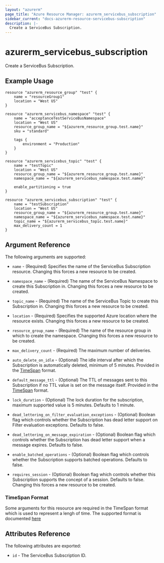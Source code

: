 ```yaml
---
layout: "azurerm"
page_title: "Azure Resource Manager: azurerm_servicebus_subscription"
sidebar_current: "docs-azurerm-resource-servicebus-subscription"
description: |-
  Create a ServiceBus Subscription.
---
```


# azurerm\_servicebus\_subscription

Create a ServiceBus Subscription.

## Example Usage

```
resource "azurerm_resource_group" "test" {
    name = "resourceGroup1"
    location = "West US"
}

resource "azurerm_servicebus_namespace" "test" {
    name = "acceptanceTestServiceBusNamespace"
    location = "West US"
    resource_group_name = "${azurerm_resource_group.test.name}"
    sku = "standard"

    tags {
        environment = "Production"
    }
}

resource "azurerm_servicebus_topic" "test" {
    name = "testTopic"
    location = "West US"
    resource_group_name = "${azurerm_resource_group.test.name}"
    namespace_name = "${azurerm_servicebus_namespace.test.name}"

    enable_partitioning = true
}

resource "azurerm_servicebus_subscription" "test" {
    name = "testSubscription"
    location = "West US"
    resource_group_name = "${azurerm_resource_group.test.name}"
    namespace_name = "${azurerm_servicebus_namespace.test.name}"
    topic_name = "${azurerm_servicebus_topic.test.name}"
    max_delivery_count = 1
}
```

## Argument Reference

The following arguments are supported:

* `name` - (Required) Specifies the name of the ServiceBus Subscription resource.
    Changing this forces a new resource to be created.

* `namespace_name` - (Required) The name of the ServiceBus Namespace to create
    this Subscription in. Changing this forces a new resource to be created.

* `topic_name` - (Required) The name of the ServiceBus Topic to create
    this Subscription in. Changing this forces a new resource to be created.

* `location` - (Required) Specifies the supported Azure location where the resource exists.
    Changing this forces a new resource to be created.

* `resource_group_name` - (Required) The name of the resource group in which to
    create the namespace. Changing this forces a new resource to be created.

* `max_delivery_count` - (Required) The maximum number of deliveries.

* `auto_delete_on_idle` - (Optional) The idle interval after which the
    Subscription is automatically deleted, minimum of 5 minutes. Provided in the
    [TimeSpan](#timespan-format) format.

* `default_message_ttl` - (Optional) The TTL of messages sent to this Subscription
    if no TTL value is set on the message itself. Provided in the [TimeSpan](#timespan-format)
    format.

* `lock_duration` - (Optional) The lock duration for the subscription, maximum
    supported value is 5 minutes. Defaults to 1 minute.

* `dead_lettering_on_filter_evaluation_exceptions` - (Optional) Boolean flag which
    controls whether the Subscription has dead letter support on Filter evaluation
    exceptions. Defaults to false.

* `dead_lettering_on_message_expiration` - (Optional) Boolean flag which controls
    whether the Subscription has dead letter support when a message expires. Defaults
    to false.

* `enable_batched_operations` - (Optional) Boolean flag which controls whether the
    Subscription supports batched operations. Defaults to false.

* `requires_session` - (Optional) Boolean flag which controls whether this Subscription
    supports the concept of a session. Defaults to false. Changing this forces a
    new resource to be created.

### TimeSpan Format

Some arguments for this resource are required in the TimeSpan format which is
used to represent a lengh of time. The supported format is documented [here](https://msdn.microsoft.com/en-us/library/se73z7b9(v=vs.110).aspx#Anchor_2)

## Attributes Reference

The following attributes are exported:

* `id` - The ServiceBus Subscription ID.
